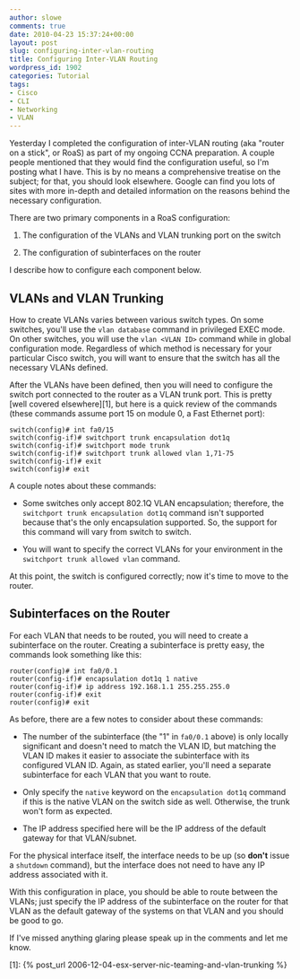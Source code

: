 ```yaml
---
author: slowe
comments: true
date: 2010-04-23 15:37:24+00:00
layout: post
slug: configuring-inter-vlan-routing
title: Configuring Inter-VLAN Routing
wordpress_id: 1902
categories: Tutorial
tags:
- Cisco
- CLI
- Networking
- VLAN
---
```


Yesterday I completed the configuration of inter-VLAN routing (aka "router on a stick", or RoaS) as part of my ongoing CCNA preparation. A couple people mentioned that they would find the configuration useful, so I'm posting what I have. This is by no means a comprehensive treatise on the subject; for that, you should look elsewhere. Google can find you lots of sites with more in-depth and detailed information on the reasons behind the necessary configuration.

There are two primary components in a RoaS configuration:

1. The configuration of the VLANs and VLAN trunking port on the switch

2. The configuration of subinterfaces on the router

I describe how to configure each component below.

## VLANs and VLAN Trunking

How to create VLANs varies between various switch types. On some switches, you'll use the `vlan database` command in privileged EXEC mode. On other switches, you will use the `vlan <VLAN ID>` command while in global configuration mode. Regardless of which method is necessary for your particular Cisco switch, you will want to ensure that the switch has all the necessary VLANs defined.

After the VLANs have been defined, then you will need to configure the switch port connected to the router as a VLAN trunk port. This is pretty [well covered elsewhere][1], but here is a quick review of the commands (these commands assume port 15 on module 0, a Fast Ethernet port):

	switch(config)# int fa0/15  
	switch(config-if)# switchport trunk encapsulation dot1q  
	switch(config-if)# switchport mode trunk  
	switch(config-if)# switchport trunk allowed vlan 1,71-75  
	switch(config-if)# exit  
	switch(config)# exit  

A couple notes about these commands:

* Some switches only accept 802.1Q VLAN encapsulation; therefore, the `switchport trunk encapsulation dot1q` command isn't supported because that's the only encapsulation supported. So, the support for this command will vary from switch to switch.

* You will want to specify the correct VLANs for your environment in the `switchport trunk allowed vlan` command.

At this point, the switch is configured correctly; now it's time to move to the router.

## Subinterfaces on the Router

For each VLAN that needs to be routed, you will need to create a subinterface on the router. Creating a subinterface is pretty easy, the commands look something like this:

	router(config)# int fa0/0.1  
	router(config-if)# encapsulation dot1q 1 native  
	router(config-if)# ip address 192.168.1.1 255.255.255.0  
	router(config-if)# exit  
	router(config)# exit  

As before, there are a few notes to consider about these commands:

* The number of the subinterface (the "1" in `fa0/0.1` above) is only locally significant and doesn't need to match the VLAN ID, but matching the VLAN ID makes it easier to associate the subinterface with its configured VLAN ID. Again, as stated earlier, you'll need a separate subinterface for each VLAN that you want to route.

* Only specify the `native` keyword on the `encapsulation dot1q` command if this is the native VLAN on the switch side as well. Otherwise, the trunk won't form as expected.

* The IP address specified here will be the IP address of the default gateway for that VLAN/subnet.

For the physical interface itself, the interface needs to be up (so **don't** issue a `shutdown` command), but the interface does not need to have any IP address associated with it.

With this configuration in place, you should be able to route between the VLANs; just specify the IP address of the subinterface on the router for that VLAN as the default gateway of the systems on that VLAN and you should be good to go.

If I've missed anything glaring please speak up in the comments and let me know.

[1]: {% post_url 2006-12-04-esx-server-nic-teaming-and-vlan-trunking %}
